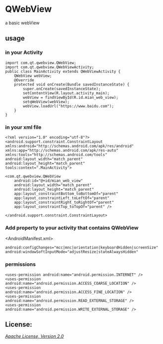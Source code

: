 # QWebView <br>
a basic webView <br>
## usage <br>
### in your Activity <br>
    
    import com.qt.qwebview.QWebView;
    import com.qt.qwebview.QWebViewActivity;
    public class MainActivity extends QWebViewActivity {
        QWebView webView;
        @Override
        protected void onCreate(Bundle savedInstanceState) {
            super.onCreate(savedInstanceState);
            setContentView(R.layout.activity_main);
            webView = findViewById(R.id.mian_web_view);
            setqWebView(webView);
            webView.loadUrl("https://www.baidu.com");
        }
    }

### in your xml file
    
    <?xml version="1.0" encoding="utf-8"?>
    <android.support.constraint.ConstraintLayout xmlns:android="http://schemas.android.com/apk/res/android"
    xmlns:app="http://schemas.android.com/apk/res-auto"
    xmlns:tools="http://schemas.android.com/tools"
    android:layout_width="match_parent"
    android:layout_height="match_parent"
    tools:context=".MainActivity">
    
    <com.qt.qwebview.QWebView
        android:id="@+id/mian_web_view"
        android:layout_width="match_parent"
        android:layout_height="match_parent"
        app:layout_constraintBottom_toBottomOf="parent"
        app:layout_constraintLeft_toLeftOf="parent"
        app:layout_constraintRight_toRightOf="parent"
        app:layout_constraintTop_toTopOf="parent" />

    </android.support.constraint.ConstraintLayout>
    
### Add property to your activity that contains QWebView <br>
<AndroidManifest.xml> <br>

    android:configChanges="mcc|mnc|orientation|keyboardHidden|screenSize"
    android:windowSoftInputMode="adjustResize|stateAlwaysHidden"
  
### permissions <br>
    
    <uses-permission android:name="android.permission.INTERNET" />
    <uses-permission android:name="android.permission.ACCESS_COARSE_LOCATION" />
    <uses-permission android:name="android.permission.ACCESS_FINE_LOCATION" />
    <uses-permission android:name="android.permission.READ_EXTERNAL_STORAGE" />
    <uses-permission android:name="android.permission.WRITE_EXTERNAL_STORAGE" />
    
## License:

_[Apache License, Version 2.0](https://github.com/qguangyao/QWebView/blob/master/LICENSE)_
